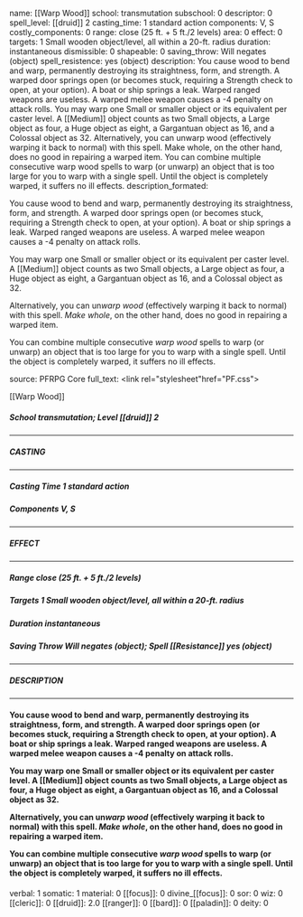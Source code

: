 name: [[Warp Wood]]
school: transmutation
subschool: 0
descriptor: 0
spell_level: [[druid]] 2
casting_time: 1 standard action
components: V, S
costly_components: 0
range: close (25 ft. + 5 ft./2 levels)
area: 0
effect: 0
targets: 1 Small wooden object/level, all within a 20-ft. radius
duration: instantaneous
dismissible: 0
shapeable: 0
saving_throw: Will negates (object)
spell_resistence: yes (object)
description: You cause wood to bend and warp, permanently destroying its straightness, form, and strength. A warped door springs open (or becomes stuck, requiring a Strength check to open, at your option). A boat or ship springs a leak. Warped ranged weapons are useless. A warped melee weapon causes a -4 penalty on attack rolls.  You may warp one Small or smaller object or its equivalent per caster level. A [[Medium]] object counts as two Small objects, a Large object as four, a Huge object as eight, a Gargantuan object as 16, and a Colossal object as 32.  Alternatively, you can unwarp wood (effectively warping it back to normal) with this spell. Make whole, on the other hand, does no good in repairing a warped item.  You can combine multiple consecutive warp wood spells to warp (or unwarp) an object that is too large for you to warp with a single spell. Until the object is completely warped, it suffers no ill effects.
description_formated: <p>You cause wood to bend and warp, permanently destroying its straightness, form, and strength. A warped door springs open (or becomes stuck, requiring a Strength check to open, at your option). A boat or ship springs a leak. Warped ranged weapons are useless. A warped melee weapon causes a -4 penalty on attack rolls.</p><p>You may warp one Small or smaller object or its equivalent per caster level. A [[Medium]] object counts as two Small objects, a Large object as four, a Huge object as eight, a Gargantuan object as 16, and a Colossal object as 32.</p><p>Alternatively, you can un<i>warp wood</i> (effectively warping it back to normal) with this spell. <i>Make whole</i>, on the other hand, does no good in repairing a warped item.</p><p>You can combine multiple consecutive <i>warp wood</i> spells to warp (or unwarp) an object that is too large for you to warp with a single spell. Until the object is completely warped, it suffers no ill effects.</p>
source: PFRPG Core
full_text: <link rel="stylesheet"href="PF.css"><div class="heading"><p class="alignleft">[[Warp Wood]]</p><div style="clear: both;"></div></div><div><h5><b>School </b>transmutation; <b>Level </b>[[druid]] 2</h5></div><hr/><div><h5><b>CASTING</b></h5></div><hr/><div><h5><b>Casting Time </b>1 standard action</h5><h5><b>Components </b>V, S</h5></div><hr/><div><h5><b>EFFECT</b></h5></div><hr/><div><h5><b>Range </b>close (25 ft. + 5 ft./2 levels)</h5><h5><b>Targets </b>1 Small wooden object/level, all within a 20-ft. radius</h5><h5><b>Duration </b>instantaneous</h5><h5><b>Saving Throw </b>Will negates (object); <b>Spell [[Resistance]] </b>yes (object)</h5></div><hr/><div><h5><b>DESCRIPTION</b></h5></div><hr/><div><h4><p>You cause wood to bend and warp, permanently destroying its straightness, form, and strength. A warped door springs open (or becomes stuck, requiring a Strength check to open, at your option). A boat or ship springs a leak. Warped ranged weapons are useless. A warped melee weapon causes a -4 penalty on attack rolls.</p><p>You may warp one Small or smaller object or its equivalent per caster level. A [[Medium]] object counts as two Small objects, a Large object as four, a Huge object as eight, a Gargantuan object as 16, and a Colossal object as 32.</p><p>Alternatively, you can un<i>warp wood</i> (effectively warping it back to normal) with this spell. <i>Make whole</i>, on the other hand, does no good in repairing a warped item.</p><p>You can combine multiple consecutive <i>warp wood</i> spells to warp (or unwarp) an object that is too large for you to warp with a single spell. Until the object is completely warped, it suffers no ill effects.</p></h4></div>
verbal: 1
somatic: 1
material: 0
[[focus]]: 0
divine_[[focus]]: 0
sor: 0
wiz: 0
[[cleric]]: 0
[[druid]]: 2.0
[[ranger]]: 0
[[bard]]: 0
[[paladin]]: 0
deity: 0

